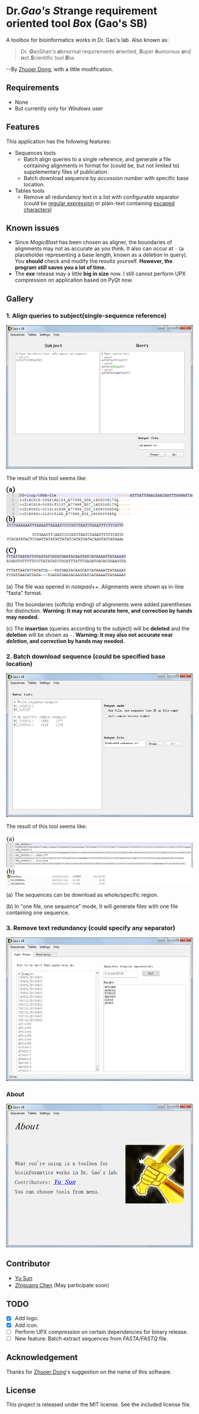 # Dr.***Gao's*** <i>**S**</i>trange requirement oriented tool <i>***B***</i>ox (**Gao's SB**)

A toolbox for bioinformatics works in Dr. Gao's lab. Also known as:

>Dr. <i>**G**</i>aoShan's <i>**a**</i>bnormal requirements <i>**o**</i>riented, 
<i>**S**</i>uper <i>**h**</i>umorous <i>**a**</i>nd <i>**n**</i>ot <i>**S**</i>cientific tool <i>**B**</i>ox

--By [Zhuoer Dong](https://github.com/Allan-Hilbert), with a little modification.

## Requirements
- None
- But currently only for *Windows* user

## Features
This application has the following features:
- Sequences tools
  - Batch align queries to a single reference, and generate a file containing alignments in format 
  for (could be, but not limited to) supplementary files of publication.
  - Batch download sequence by *accession number* with specific base location.
- Tables tools
  - Remove all redundancy text in a list with configurable separator 
  (could be [regular expression](https://en.wikipedia.org/wiki/Regular_expression) 
  or plain-text containing [escaped characters](https://en.wikipedia.org/wiki/Escape_character))

## Known issues
- Since *MagicBlast* has been chosen as aligner, the boundaries of alignments may not as accurate as you think. 
It also can occur at `-` (a placeholder representing a base length, known as a deletion in query). 
You **should** check and modify the results yourself. 
**However, the program still saves you a lot of time.**
- The **exe** release may a little **big in size** now. 
I still cannot perform UPX compression on application based on PyQt now.

## Gallery
### 1. Align queries to subject(single-sequence reference)
![align_queries.png](docs/imgs/align_queries.png)

The result of this tool seems like:

![result_align_queries.png](docs/imgs/result_align_queries.png)

(a) The file was opened in *notepad++*. Alignments were shown as in-line "fasta" format.

(b) The boundaries (softclip ending) of alignments were added parentheses for distinction.
**Warning: It may not accurate here, and correction by hands may needed.**

(c) The **insertion** (queries according to the subject) will be **deleted** and the **deletion** will be shown as `-`.
**Warning: It may also not accurate near *deletion*, and correction by hands may needed.**

### 2. Batch download sequence (could be specified base location)
![download_seq.png](docs/imgs/download_seq.png)

The result of this tool seems like:

![result_download_seq.png](docs/imgs/result_download_seq.png)

(a) The sequences can be download as whole/specific region.

(b) In "one file, one sequence" mode, It will generate files with one file containing one sequence.

### 3. Remove text redundancy (could specify any separator)
![super_uniqer.png](docs/imgs/super_uniqer.png)

### About
![about.png](docs/imgs/about.png)

## Contributor
- [Yu Sun](http://icannotendure.space/)
- [Zhiguang Chen](https://github.com/Dgmaxxx) (May participate soon）

## TODO
- [x] Add logo.
- [x] Add icon.
- [ ] Perform UPX compression on certain dependencies for binary release.
- [ ] New feature: Batch extract sequences from *FASTA/FASTQ* file.

## Acknowledgement
Thanks for [Zhuoer Dong](https://github.com/Allan-Hilbert)'s suggestion on the name of this software.

## License
This project is released under the MIT license. See the included license file.

